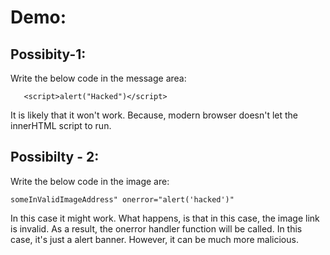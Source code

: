 # Demo:

## Possibity-1:
 Write the below code in the message area:
 ```
    <script>alert("Hacked")</script>
 ```

 It is likely that it won't work. Because, modern browser doesn't let the innerHTML script to run.

## Possibilty - 2:
Write the below code in the image are:
```
someInValidImageAddress" onerror="alert('hacked')"
```

In this case it might work. What happens, is that in this case, the image link is invalid. As a result, the onerror handler function will be called. In this case, it's just a alert banner. However, it can be much more malicious.




